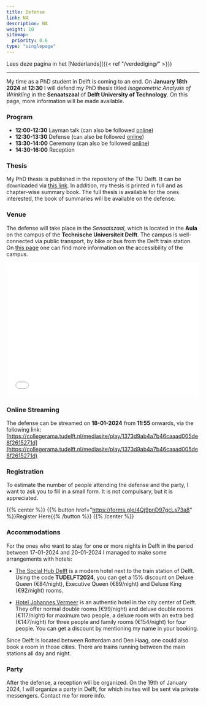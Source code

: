 ```yaml
---
title: Defense
link: NA
description: NA
weight: 10
sitemap:
  priority: 0.6
type: "singlepage"
---
```


Lees deze pagina in het [Nederlands]({{< ref "/verdediging/" >}})

---

My time as a PhD student in Delft is coming to an end. On **January 18th 2024** at **12:30** I will defend my PhD thesis titled *Isogeometric Analysis of Wrinkling* in the **Senaatszaal** of **Delft University of Technology**. On this page, more information will be made available.

### Program

* **12:00-12:30** Layman talk (can also be followed [online](https://collegerama.tudelft.nl/mediasite/play/1373d9ab4a7b46caaad005de8f2615271d))
* **12:30-13:30** Defense (can also be followed [online](https://collegerama.tudelft.nl/mediasite/play/1373d9ab4a7b46caaad005de8f2615271d))
* **13:30-14:00** Ceremony (can also be followed [online](https://collegerama.tudelft.nl/mediasite/play/1373d9ab4a7b46caaad005de8f2615271d))
* **14:30-16:00** Reception

### Thesis
My PhD thesis is published in the repository of the TU Delft. It can be downloaded via [this link](https://doi.org/10.4233/uuid:0e4c3644-31a4-4157-983d-bd001d91b8ca). In addition, my thesis is printed in full and as chapter-wise summary book. The full thesis is available for the ones interested, the book of summaries will be available on the defense.

### Venue
The defense will take place in the *Senaatszaal*, which is located in the **Aula** on the campus of the **Technische Universiteit Delft**. The campus is well-connected via public transport, by bike or bus from the Delft train station. On [this page](https://www.tudelftcampus.nl/nl/bereikbaarheid/) one can find more information on the accessibility of the campus.

<iframe width="100%" height="350" name="iframe" src="map.html" style="border:0;"></iframe>

### Online Streaming
The defense can be streamed on **18-01-2024** from **11:55** onwards, via the following link:
[https://collegerama.tudelft.nl/mediasite/play/1373d9ab4a7b46caaad005de8f2615271d](https://collegerama.tudelft.nl/mediasite/play/1373d9ab4a7b46caaad005de8f2615271d)


### Registration
To estimate the number of people attending the defense and the party, I want to ask you to fill in a small form. It is not compulsary, but it is appreciated.


{{% center %}} {{% button href="https://forms.gle/4Qj9pnD97gcLs73a8" %}}Register Here{{% /button %}} {{% /center %}}

### Accommodations
For the ones who want to stay for one or more nights in Delft in the period between 17-01-2024 and 20-01-2024 I managed to make some arrangements with hotels:

* [The Social Hub Delft](https://www.thesocialhub.co/delft/) is a modern hotel next to the train station of Delft. Using the code **TUDELFT2024**, you can get a 15% discount on Deluxe Queen (€84/night), Executive Queen (€89/night) and Deluxe King (€92/night) rooms.

* [Hotel Johannes Vermeer](https://www.hotelvermeer.nl/) is an authentic hotel in the city center of Delft. They offer normal double rooms (€99/night) and deluxe double rooms (€117/night) for maximum two people, a deluxe room with an extra bed (€147/night) for three people and family rooms (€154/night) for four people. You can get a discount by mentioning my name in your booking.

Since Delft is located between Rotterdam and Den Haag, one could also book a room in those cities. There are trains running between the main stations all day and night.

### Party

After the defense, a reception will be organized. On the 19th of January 2024, I will organize a party in Delft, for which invites will be sent via private messengers. Contact me for more info.

